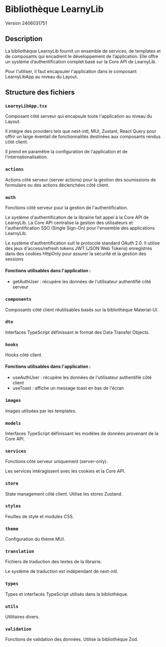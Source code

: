 # Bibliothèque LearnyLib

Version 2406031751

## Description

La bibliothèque LearnyLib fournit un ensemble de services, de templates et de composants qui encadrent le développement de l’application. Elle offre un système d’authentification complet basé sur la Core API de LearnyLib.

Pour l'utiliser, il faut encapsuler l'application dans le composant LearnyLibApp au niveau du Layout.

## Structure des fichiers

### `LearnyLibApp.tsx`

Composant côté serveur qui encapsule toute l'application au niveau du Layout.

Il intègre des providers tels que next-intl, MUI, Zustant, React Query pour offrir un large éventail de fonctionnalités destinées aux composants rendus côté client.

Il prend en paramètre la configuration de l'application et de l'internationalisation.

### `actions`

Actions côté serveur (server actions) pour la gestion des soumissions de formulaire ou des actions déclenchées côté client.

### `auth`

Fonctions côté serveur pour la gestion de l'authentification.

Le système d'authentification de la librairie fait appel à la Core API de LearnyLib. La Core API centralise la gestion des utilisateurs et l'authentification SSO (Single Sign-On) pour l'ensemble des applications LearnyLib.

Le système d'authentification suit le protocole standard OAuth 2.0. Il utilise des jeux d'access/refresh tokens JWT (JSON Web Tokens) enregistrés dans des cookies HttpOnly pour assurer la sécurité et la gestion des sessions

#### Fonctions utilisables dans l'application :

- getAuthUser : récupère les données de l'utilisateur authentifié côté serveur

### `components`

Composants côté client réutilisables basés sur la bibliothèque Material-UI.

### `dto`

Interfaces TypeScript définissant le format des Data Transfer Objects.

### `hooks`

Hooks côté client.

#### Fonctions utilisables dans l'application :

- useAuthUser : récupère les données de l'utilisateur authentifié côté client
- useToast : affiche un message toast en bas de l'écran

### `images`

Images utilisées par les templates.

### `models`

Interfaces TypeScript définissant les modèles de données provenant de la Core API.

### `services`

Fonctions côté serveur uniquement (server-only).

Les services intéragissent avec les cookies et la Core API.

### `store`

State management côté client. Utilise les stores Zustand.

### `styles`

Feuilles de style et modules CSS.

### `theme`

Configuration du thème MUI.

### `translation`

Fichiers de traduction des textes de la librairie.

Le système de traduction est indépendant de next-intl.

### `types`

Types et interfaces TypeScript utilisés dans la bibliothèque.

### `utils`

Utilitaires divers.

### `validation`

Fonctions de validation des données. Utilise la bibliothèque Zod.
